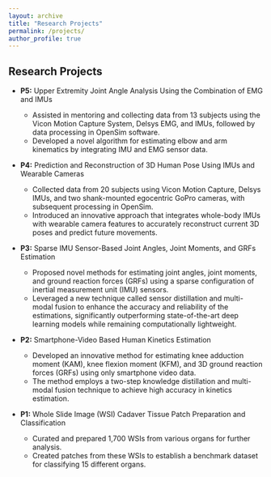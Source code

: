 ```yaml
---
layout: archive
title: "Research Projects"
permalink: /projects/
author_profile: true
---
```


## Research Projects
- **P5:** Upper Extremity Joint Angle Analysis Using the Combination of EMG and IMUs
  - Assisted in mentoring and collecting data from 13 subjects using the Vicon Motion Capture System, Delsys EMG, and IMUs, followed by data processing in OpenSim software.
  - Developed a novel algorithm for estimating elbow and arm kinematics by integrating IMU and EMG sensor data.

- **P4:** Prediction and Reconstruction of 3D Human Pose Using IMUs and Wearable Cameras
  - Collected data from 20 subjects using Vicon Motion Capture, Delsys IMUs, and two shank-mounted egocentric GoPro cameras, with subsequent processing in OpenSim.
  - Introduced an innovative approach that integrates whole-body IMUs with wearable camera features to accurately reconstruct current 3D poses and predict future movements.

- **P3:** Sparse IMU Sensor-Based Joint Angles, Joint Moments, and GRFs Estimation
  - Proposed novel methods for estimating joint angles, joint moments, and ground reaction forces (GRFs) using a sparse configuration of inertial measurement unit (IMU) sensors.
  - Leveraged a new technique called sensor distillation and multi-modal fusion to enhance the accuracy and reliability of the estimations, significantly outperforming state-of-the-art deep learning models while remaining computationally lightweight.

- **P2:** Smartphone-Video Based Human Kinetics Estimation
  - Developed an innovative method for estimating knee adduction moment (KAM), knee flexion moment (KFM), and 3D ground reaction forces (GRFs) using only smartphone video data.
  - The method employs a two-step knowledge distillation and multi-modal fusion technique to achieve high accuracy in kinetics estimation.

- **P1:** Whole Slide Image (WSI) Cadaver Tissue Patch Preparation and Classification
  - Curated and prepared 1,700 WSIs from various organs for further analysis.
  - Created patches from these WSIs to establish a benchmark dataset for classifying 15 different organs.
